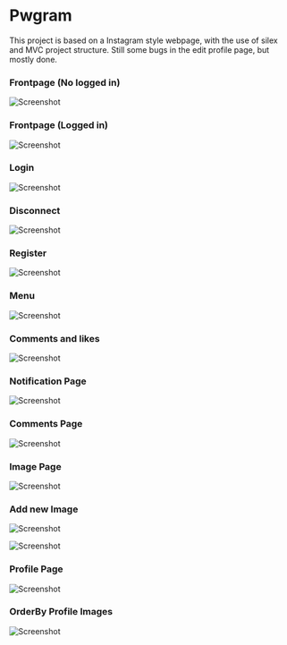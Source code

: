 # Pwgram

This project is based on a Instagram style webpage, with the use of silex and MVC project structure. 
Still some bugs in the edit profile page, but mostly done.  

### Frontpage (No logged in)

![Screenshot](WebPage/FrontPage.PNG)

### Frontpage (Logged in)

![Screenshot](WebPage/FrontPageLogged.PNG)

### Login

![Screenshot](WebPage/Login.gif)

### Disconnect

![Screenshot](WebPage/disconnect.gif)

### Register

![Screenshot](WebPage/Register.gif)

### Menu

![Screenshot](WebPage/Menu.gif)

### Comments and likes

![Screenshot](WebPage/CommentsAndLikes.gif)

### Notification Page

![Screenshot](WebPage/NotificationPage.PNG)

### Comments Page

![Screenshot](WebPage/CommentsPage.PNG)

### Image Page

![Screenshot](WebPage/ImagePage.PNG)

### Add new Image

![Screenshot](WebPage/AddNewImage.gif)

![Screenshot](WebPage/AddNewImage.PNG)

### Profile Page

![Screenshot](WebPage/Profilepage.PNG)

### OrderBy Profile Images

![Screenshot](WebPage/OrderByProfileImages.gif)
